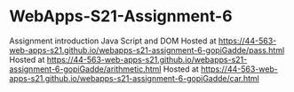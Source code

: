 # WebApps-S21-Assignment-6
Assignment introduction Java Script and DOM
Hosted  at https://44-563-web-apps-s21.github.io/webapps-s21-assignment-6-gopiGadde/pass.html
Hosted at https://44-563-web-apps-s21.github.io/webapps-s21-assignment-6-gopiGadde/arithmetic.html
Hosted at https://44-563-web-apps-s21.github.io/webapps-s21-assignment-6-gopiGadde/car.html

